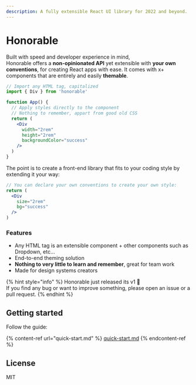 ```yaml
---
description: A fully extensible React UI library for 2022 and beyond.
---
```


# Honorable

Built with speed and developer experience in mind, \
Honorable offers a **non-opinionated API** yet extensible with **your own conventions**, for creating React apps with ease. It comes with x+ components that are entirely and easily **themable**.

```jsx
// Import any HTML tag, capitalized
import { Div } from 'honorable'

function App() {
  // Apply styles directly to the component
  // Nothing to remember, appart from good old CSS
  return (
    <Div 
      width="2rem"
      height="2rem"
      backgroundColor="success"
    />   
  )
}
```

The point is to create a front-end library that fits to your coding style by extending it your way:

```jsx
// You can declare your own conventions to create your own style:
return (
  <Div 
    size="2rem"
    bg="success"
  />   
)
```

### Features

* Any HTML tag is an extensible component + other components such as Dropdown, etc...
* End-to-end theming solution
* **Nothing to very little to learn and remember**, great for team work
* Made for design systems creators

{% hint style="info" %}
Honorable just released its v1 :tada:\
If you find any bug or want to improve something, please open an issue or a pull request.
{% endhint %}

## Getting started

Follow the guide:

{% content-ref url="quick-start.md" %}
[quick-start.md](quick-start.md)
{% endcontent-ref %}

## License

MIT
